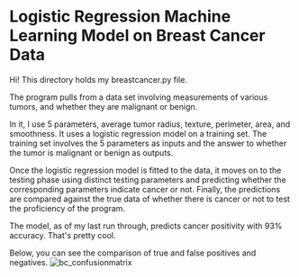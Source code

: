 Logistic Regression Machine Learning Model on Breast Cancer Data
===
Hi! This directory holds my breastcancer.py file.

The program pulls from a data set involving measurements of various tumors, and whether they are malignant or benign.


In it, I use 5 parameters, average tumor radius, texture, perimeter, area, and smoothness. It uses a logistic regression model on a training set. The training set involves the 5 parameters as inputs and the answer to whether the tumor is malignant or benign as outputs.


Once the logistic regression model is fitted to the data, it moves on to the testing phase using distinct testing parameters and predicting whether the corresponding parameters indicate cancer or not. Finally, the predictions are compared against the true data of whether there is cancer or not to test the proficiency of the program. 

The model, as of my last run through, predicts cancer positivity with 93% accuracy. That's pretty cool.

Below, you can see the comparison of true and false positives and negatives.
![bc_confusionmatrix](https://user-images.githubusercontent.com/124002750/222605510-1dd212f7-d77c-4639-9376-b60ac76f4f7b.png)
